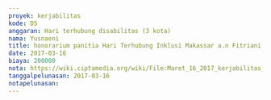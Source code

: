 ```yaml
---
proyek: kerjabilitas
kode: D5
anggaran: Hari terhubung disabilitas (3 kota)
nama: Yusnaeni
title: honorarium panitia Hari Terhubung Inklusi Makassar a.n Fitriani Nurdin
date: 2017-03-16
biaya: 200000
nota: https://wiki.ciptamedia.org/wiki/File:Maret_16_2017_kerjabilitas_D5_relawan_2_neni919.jpg
tanggalpelunasan: 2017-03-16
notapelunasan:
---
```

